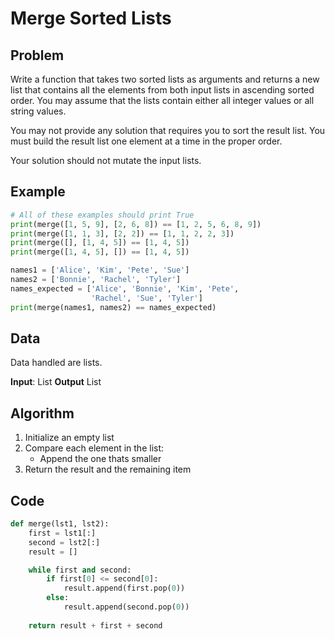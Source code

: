 # Merge Sorted Lists
## Problem
Write a function that takes two sorted lists as arguments and returns a new list that contains all the elements from both input lists in ascending sorted order. You may assume that the lists contain either all integer values or all string values.

You may not provide any solution that requires you to sort the result list. You must build the result list one element at a time in the proper order.

Your solution should not mutate the input lists.

## Example
```python
# All of these examples should print True
print(merge([1, 5, 9], [2, 6, 8]) == [1, 2, 5, 6, 8, 9])
print(merge([1, 1, 3], [2, 2]) == [1, 1, 2, 2, 3])
print(merge([], [1, 4, 5]) == [1, 4, 5])
print(merge([1, 4, 5], []) == [1, 4, 5])

names1 = ['Alice', 'Kim', 'Pete', 'Sue']
names2 = ['Bonnie', 'Rachel', 'Tyler']
names_expected = ['Alice', 'Bonnie', 'Kim', 'Pete',
                  'Rachel', 'Sue', 'Tyler']
print(merge(names1, names2) == names_expected)
```

## Data
Data handled are lists.

**Input**: List
**Output** List

## Algorithm
1. Initialize an empty list
2. Compare each element in the list:
    - Append the one thats smaller
3. Return the result and the remaining item

## Code
```python
def merge(lst1, lst2):
    first = lst1[:]
    second = lst2[:]
    result = []

    while first and second:
        if first[0] <= second[0]:
            result.append(first.pop(0))
        else:
            result.append(second.pop(0))
    
    return result + first + second
```